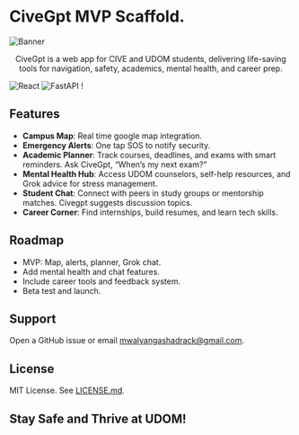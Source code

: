 # CiveGpt MVP Scaffold.

![Banner](https://capsule-render.vercel.app/api?type=venom&height=200&color=0:43cea2,100:185a9d&text=%20CiveGpt&textBg=false&desc=Your%20UDOM%20Lifeline&descAlign=79&fontAlign=50&descAlignY=70&fontColor=f7f5f5)

<p align="center">
CiveGpt is a web app for CIVE and UDOM students, delivering life-saving tools for navigation, safety, academics, mental health, and career prep.
</p>

![React](https://img.shields.io/badge/React-18.2.0-blue) ![FastAPI](https://img.shields.io/badge/FastAPI-0.68.0-green) !

## Features

- **Campus Map**: Real time google map integration.
- **Emergency Alerts**: One tap SOS to notify security.
- **Academic Planner**: Track courses, deadlines, and exams with smart reminders. Ask CiveGpt, “When’s my next exam?”
- **Mental Health Hub**: Access UDOM counselors, self-help resources, and Grok advice for stress management.
- **Student Chat**: Connect with peers in study groups or mentorship matches. Civegpt suggests discussion topics.
- **Career Corner**: Find internships, build resumes, and learn tech skills.

## Roadmap
- MVP: Map, alerts, planner, Grok chat.
- Add mental health and chat features.
- Include career tools and feedback system.
- Beta test and launch.

## Support
Open a GitHub issue or email [mwalyangashadrack@gmail.com](mailto:mwalyangashadrack@gmail.com).

## License
MIT License. See [LICENSE.md](LICENSE.md).

## Stay Safe and Thrive at UDOM!